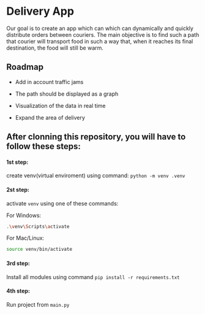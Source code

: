 
# Delivery App

Our goal is to create an app which can which can dynamically and quickly distribute orders between couriers. The main objective is to find such a path that courier will transport food in such a way that, when it reaches its final destination, the food will still be warm.




## Roadmap

- Add in account traffic jams

- The path should be displayed as a graph

- Visualization of the data in real time

- Expand the area of delivery

## After clonning this repository, you will have to follow these steps:

#### 1st step:
create venv(virtual enviroment) using command: `python -m venv .venv`

#### 2st step:
activate `venv` using one of these commands:

For Windows:
```bash 
.\venv\Scripts\activate
```
For Mac/Linux:
```bash
source venv/bin/activate
```

#### 3rd step:
Install all modules using command `pip install -r requirements.txt`

#### 4th step:
Run project from `main.py`
    